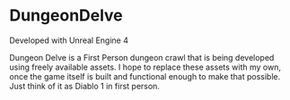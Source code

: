 # DungeonDelve

Developed with Unreal Engine 4

Dungeon Delve is a First Person dungeon crawl that is being developed using freely available assets.
I hope to replace these assets with my own, once the game itself is built and functional enough to make that possible.
Just think of it as Diablo 1 in first person.
